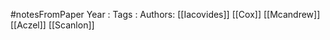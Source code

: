 #notesFromPaper
Year   :
Tags   :
Authors: [[Iacovides]] [[Cox]] [[Mcandrew]] [[Aczel]] [[Scanlon]]
